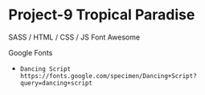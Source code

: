 # Project-9 Tropical Paradise
SASS / HTML / CSS / JS
Font Awesome 

Google Fonts
+     Dancing Script
      https://fonts.google.com/specimen/Dancing+Script?query=dancing+script
